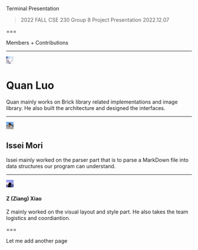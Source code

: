 <bhr>Terminal Presentation</bhr>

> 2022 FALL CSE 230
> Group 8 Project Presentation
> 2022.12.07

===

<bhr>Members  +  Contributions</bhr>

---

![q](quan.png)
# Quan Luo
Quan mainly works on Brick library related implementations
and image library. He also built the architecture
and designed the interfaces.

---

![i](issei.png)
## Issei Mori
Issei mainly worked on the parser part
that is to parse a MarkDown file 
into data structures our program can understand.

---

![z](z.png)
#### Z (Ziang) Xiao
Z mainly worked on the visual layout and style part.
He also takes the team logistics and coordiantion.

===

Let me add another page
